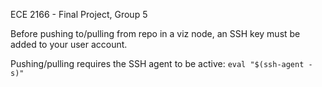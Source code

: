 ECE 2166 - Final Project, Group 5

Before pushing to/pulling from repo in a viz node, an SSH key must be added to your user account. 

Pushing/pulling requires the SSH agent to be active: 
```eval "$(ssh-agent -s)"```
 
